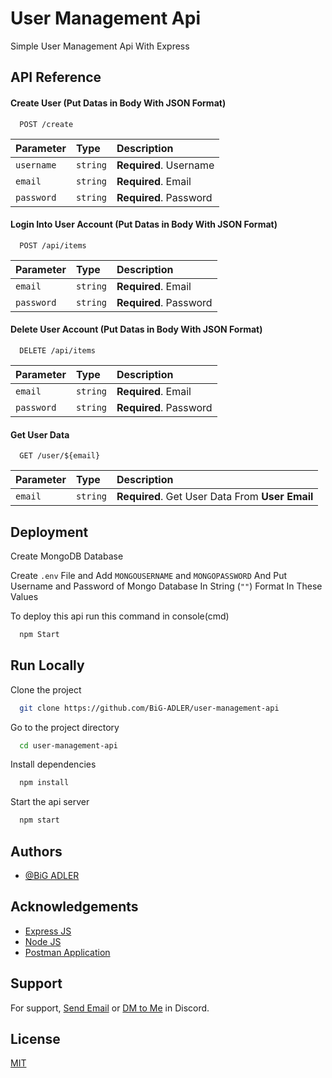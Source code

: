
# User Management Api

Simple User Management Api With Express

## API Reference

#### Create User (Put Datas in Body With JSON Format)

```http
  POST /create
```

| Parameter | Type     | Description                |
| :-------- | :------- | :------------------------- |
| `username` | `string` | **Required**. Username |
| `email` | `string` | **Required**. Email |
| `password` | `string` | **Required**. Password |

#### Login Into User Account (Put Datas in Body With JSON Format)

```http
  POST /api/items
```

| Parameter | Type     | Description                |
| :-------- | :------- | :------------------------- |
| `email` | `string` | **Required**. Email |
| `password` | `string` | **Required**. Password |

#### Delete User Account (Put Datas in Body With JSON Format)

```http
  DELETE /api/items
```

| Parameter | Type     | Description                |
| :-------- | :------- | :------------------------- |
| `email` | `string` | **Required**. Email |
| `password` | `string` | **Required**. Password |

#### Get User Data

```http
  GET /user/${email}
```

| Parameter | Type     | Description                       |
| :-------- | :------- | :-------------------------------- |
| `email`      | `string` | **Required**. Get User Data From **User Email** |


## Deployment

Create MongoDB Database

Create `.env` File and Add `MONGOUSERNAME` and `MONGOPASSWORD` And Put Username and Password of Mongo Database In String (`""`) Format In These Values

To deploy this api run this command in console(cmd)

```bash
  npm Start
```


## Run Locally

Clone the project

```bash
  git clone https://github.com/BiG-ADLER/user-management-api
```

Go to the project directory

```bash
  cd user-management-api
```

Install dependencies

```bash
  npm install
```

Start the api server

```bash
  npm start
```


## Authors

- [@BiG ADLER](https://www.github.com/BiG-ADLER)


## Acknowledgements

 - [Express JS](https://expressjs.com/)
 - [Node JS](https://nodejs.org/en)
 - [Postman Application](https://www.postman.com/)


## Support

For support, [Send Email](https://mail.google.com/mail/?view=cm&source=mailto&to=bigadler40@gmail.com) or [DM to Me](https://discord.com/users/809903662947893319) in Discord.


## License

[MIT](https://choosealicense.com/licenses/mit/)

